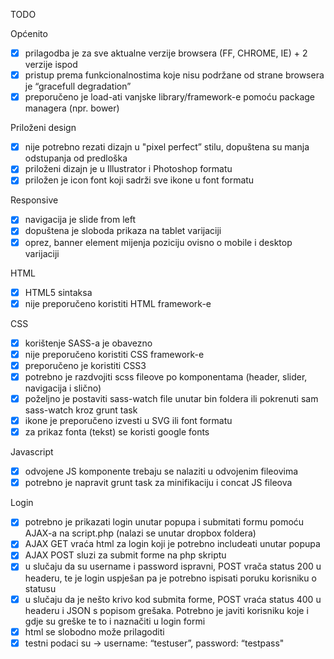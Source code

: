TODO

Općenito
- [x] prilagodba je za sve aktualne verzije browsera (FF, CHROME, IE) + 2 verzije ispod
- [x] pristup prema funkcionalnostima koje nisu podržane od strane browsera je “gracefull degradation”
- [x] preporučeno je load-ati vanjske library/framework-e pomoću package managera (npr. bower)

Priloženi design
- [x] nije potrebno rezati dizajn u "pixel perfect” stilu, dopuštena su manja odstupanja od predloška
- [x] priloženi dizajn je u Illustrator i Photoshop formatu
- [x] priložen je icon font koji sadrži sve ikone u font formatu

Responsive
- [x] navigacija je slide from left
- [x] dopuštena je sloboda prikaza na tablet varijaciji
- [x] oprez, banner element mijenja poziciju ovisno o mobile i desktop varijaciji

HTML
- [x] HTML5 sintaksa
- [x] nije preporučeno koristiti HTML framework-e

CSS
- [x] korištenje SASS-a je obavezno
- [x] nije preporučeno koristiti CSS framework-e
- [x] preporučeno je koristiti CSS3
- [x] potrebno je razdvojiti scss fileove po komponentama (header, slider, navigacija i slično)
- [x] poželjno je postaviti sass-watch file unutar bin foldera ili pokrenuti sam sass-watch kroz grunt task
- [x] ikone je preporučeno izvesti u SVG ili font formatu
- [x] za prikaz fonta (tekst) se koristi google fonts

Javascript
- [x] odvojene JS komponente trebaju se nalaziti u odvojenim fileovima
- [x] potrebno je napravit grunt task za minifikaciju i concat JS fileova

Login
- [x] potrebno je prikazati login unutar popupa i submitati formu pomoću AJAX-a na script.php (nalazi se unutar dropbox foldera)
- [x] AJAX GET vraća html za login koji je potrebno includeati unutar popupa
- [x] AJAX POST sluzi za submit forme na php skriptu
- [x] u slučaju da su username i password ispravni, POST vrača status 200 u headeru, te je login uspješan pa je potrebno ispisati poruku korisniku o statusu
- [x] u slučaju da je nešto krivo kod submita forme, POST vraća status 400 u headeru i JSON s popisom grešaka. Potrebno je javiti korisniku koje i gdje su greške te to i naznačiti u login formi
- [x] html se slobodno može prilagoditi
- [x] testni podaci su -> username: “testuser”, password: “testpass"
